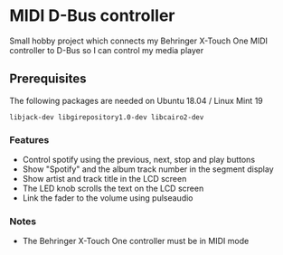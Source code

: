 # MIDI D-Bus controller

Small hobby project which connects my Behringer X-Touch One MIDI controller to D-Bus so I can control my media player

## Prerequisites

The following packages are needed on Ubuntu 18.04 / Linux Mint 19

    libjack-dev libgirepository1.0-dev libcairo2-dev

### Features

- Control spotify using the previous, next, stop and play buttons
- Show "Spotify" and the album track number in the segment display
- Show artist and track title in the LCD screen
- The LED knob scrolls the text on the LCD screen
- Link the fader to the volume using pulseaudio

### Notes

- The Behringer X-Touch One controller must be in MIDI mode
